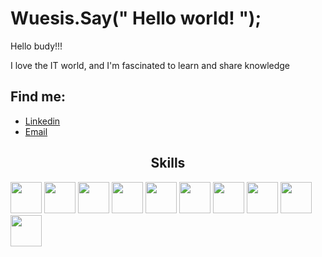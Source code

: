 
<h1 style="align-content: center;">Wuesis.Say(" Hello world! ");</h1>
<p>Hello budy!!!</p>
<p>I love the IT world, and I'm fascinated to learn and share knowledge</p>
<h2 style="align-content: center;">Find me:</h2>
<ul>
  <li><a href="https://www.linkedin.com/in/itsvan-moreno-6815941a0/">Linkedin</a></li>
  <li><a href="mailto:wuesis983@gmail.com">Email</a></li>
</ul>
<h2 style="text-align: center;">Skills </h2>
<p>
 <a> <img src="https://raw.githubusercontent.com/wuesis/wuesis/main/skills/c.png" height="50px" style="max-width:100%;"> </a>
 <a> <img src="https://raw.githubusercontent.com/wuesis/wuesis/main/skills/cpp.png" height="50px" style="max-width:100%;"> </a>
 <a> <img src="https://raw.githubusercontent.com/wuesis/wuesis/main/skills/vb.png" height="50px" style="max-width:100%;"> </a> 
 <a> <img src="https://raw.githubusercontent.com/wuesis/wuesis/main/skills/csharp.png" height="50px" style="max-width:100%;"> </a> 
 <a> <img src="https://raw.githubusercontent.com/wuesis/wuesis/main/skills/java.png" height="50px" style="max-width:100%;"> </a>
 <a> <img src="https://raw.githubusercontent.com/wuesis/wuesis/main/skills/typescript.png" height="50px" style="max-width:100%;"> </a>
 <a> <img src="https://raw.githubusercontent.com/wuesis/wuesis/main/skills/node.png" height="50px" style="max-width:100%;"> </a> 
 <a> <img src="https://raw.githubusercontent.com/wuesis/wuesis/main/skills/Angular.png" height="50px" style="max-width:100%;"> </a> 
 <a> <img src="https://raw.githubusercontent.com/wuesis/wuesis/main/skills/SQL.png" height="50px" style="max-width:100%;"> </a> 
 <a> <img src="https://raw.githubusercontent.com/wuesis/wuesis/main/skills/Azure.png" height="50px" style="max-width:100%;"> </a> 
</p>


